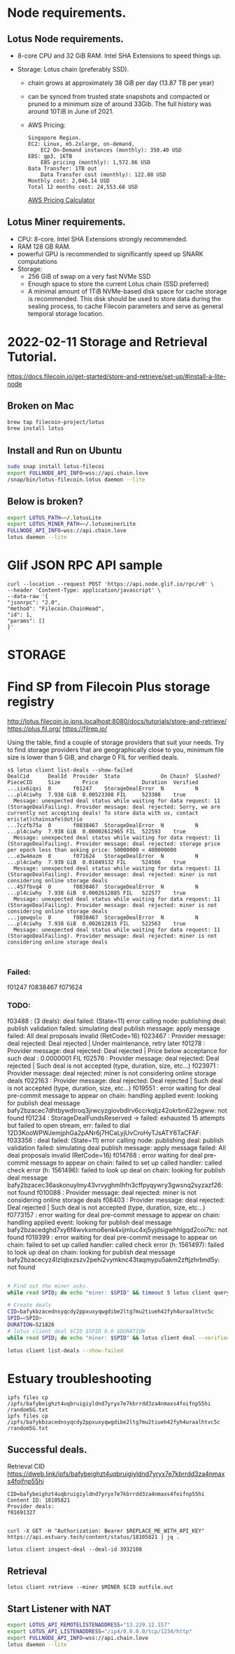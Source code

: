 # Node requirements.

## Lotus Node requirements.

* 8-core CPU and 32 GiB RAM. Intel SHA Extensions to speed things up.

* Storage: Lotus chain (preferably SSD).

    * chain grows at approximately 38 GiB per day (13.87 TB per year)

    * can be synced from trusted state snapshots and compacted or pruned to a minimum size of around 33Gib. The full history was around 10TiB in June of 2021.

    * AWS Pricing:

        ```
        Singapore Region.
        EC2: Linux, m5.2xlarge, on-demand,
            EC2 On-Demand instances (monthly): 350.40 USD
        EBS: gp3, 16TB
            EBS pricing (monthly): 1,572.86 USD
        Data Transfer: 1TB out
            Data Transfer cost (monthly): 122.88 USD
        Monthly cost: 2,046.14 USD
        Total 12 months cost: 24,553.68 USD
        ```

        [AWS Pricing Calculator](https://calculator.aws/#/estimate?id=4b8b7bd8587eec3c7cec11189732fe4b9cf2c25a)


## Lotus Miner requirements.

* CPU: 8-core. Intel SHA Extensions strongly recommended.
* RAM 128 GB RAM.
* powerful GPU is recommended to significantly speed up SNARK computations
* Storage: 
    * 256 GiB of swap on a very fast NVMe SSD 
    * Enough space to store the current Lotus chain (SSD preferred)
    * A minimal amount of 1TiB NVMe-based disk space for cache storage is recommended. 
        This disk should be used to store data during the sealing process, to cache Filecoin parameters and serve as general temporal storage location.

# 2022-02-11 Storage and Retrieval Tutorial. 

https://docs.filecoin.io/get-started/store-and-retrieve/set-up/#install-a-lite-node

## Broken on Mac

```sh
brew tap filecoin-project/lotus
brew install lotus
```

## Install and Run on Ubuntu

```sh
sudo snap install lotus-filecoi
export FULLNODE_API_INFO=wss://api.chain.love
/snap/bin/lotus-filecoin.lotus daemon --lite
```

## Below is broken?
```bash
export LOTUS_PATH=~/.lotusLite
export LOTUS_MINER_PATH=~/.lotusminerLite
FULLNODE_API_INFO=wss://api.chain.love 
lotus daemon --lite
```


# Glif JSON RPC API sample
```
curl --location --request POST 'https://api.node.glif.io/rpc/v0' \
--header 'Content-Type: application/javascript' \
--data-raw '{
"jsonrpc": "2.0",
"method": "Filecoin.ChainHead",
"id": 1,
"params": []
}'
```

# STORAGE

# Find SP from Filecoin Plus storage registry
http://lotus.filecoin.io.ipns.localhost:8080/docs/tutorials/store-and-retrieve/
https://plus.fil.org/
https://filrep.io/

Using the table, find a couple of storage providers that suit your needs. Try to find storage providers that are geographically close to you, minimum file size is lower than 5 GiB, and charge 0 FIL for verified deals.

```
s$ lotus client list-deals --show-failed
DealCid      DealId  Provider  State             On Chain?  Slashed?  PieceCID     Size       Price              Duration  Verified  
...iix6iqxi  0       f01247    StorageDealError  N          N         ...pl4ciwhy  7.938 GiB  0.00523308 FIL     523308    true      
  Message: unexpected deal status while waiting for data request: 11 (StorageDealFailing). Provider message: deal rejected: Sorry, we are currently not accepting deals! To store data with us, contact eric(at)chainsafe(dot)io
...7czfb75a  0       f0838467  StorageDealError  N          N         ...pl4ciwhy  7.938 GiB  0.00002612965 FIL  522593    true      
  Message: unexpected deal status while waiting for data request: 11 (StorageDealFailing). Provider message: deal rejected: storage price per epoch less than asking price: 50000000 < 400000000
...e3w4mazm  0       f071624   StorageDealError  N          N         ...pl4ciwhy  7.938 GiB  0.01049132 FIL     524566    true      
  Message: unexpected deal status while waiting for data request: 11 (StorageDealFailing). Provider message: deal rejected: miner is not considering online storage deals
...457fbvq4  0       f0838467  StorageDealError  N          N         ...pl4ciwhy  7.938 GiB  0.0002612885 FIL   522577    true      
  Message: unexpected deal status while waiting for data request: 11 (StorageDealFailing). Provider message: deal rejected: miner is not considering online storage deals
...jqewqolu  0       f0838467  StorageDealError  N          N         ...pl4ciwhy  7.938 GiB  0.002612815 FIL    522563    true      
  Message: unexpected deal status while waiting for data request: 11 (StorageDealFailing). Provider message: deal rejected: miner is not considering online storage deals



```

### Failed:
f01247
f0838467
f071624

### TODO:
f03488 : (3 deals): deal failed: (State=11) error calling node: publishing deal: publish validation failed: simulating deal publish message: apply message failed: All deal proposals invalid (RetCode=16)
f023467 :  Provider message: deal rejected: Deal rejected | Under maintenance, retry later 
f01278 : Provider message: deal rejected: Deal rejected | Price below acceptance for such deal : 0.0000001 FIL
f02576 : Provider message: deal rejected: Deal rejected | Such deal is not accepted (type, duration, size, etc...)
f023971 : Provider message: deal rejected: miner is not considering online storage deals
f022163 : Provider message: deal rejected: Deal rejected | Such deal is not accepted (type, duration, size, etc...)
f019551 : error waiting for deal pre-commit message to appear on chain: handling applied event: looking for publish deal message bafy2bzacec7dhtbywdtroq3jrwcyzgiovbdlrv6ccrkqljz42okrbn622egww: not found
f01234  : StorageDealFundsReserved -> failed: exhausted 15 attempts but failed to open stream, err: failed to dial 12D3KooWPWJemjphGa2pANr6j7HCaLyjUvCroHyTJsATY6TaCFAF:
f033356 : deal failed: (State=11) error calling node: publishing deal: publish validation failed: simulating deal publish message: apply message failed: All deal proposals invalid (RetCode=16)
f014768 : error waiting for deal pre-commit message to appear on chain: failed to set up called handler: called check error (h: 1561496): failed to look up deal on chain: looking for publish deal message bafy2bzacec36askonuylmy43vrvyghmlhfn3cffpyqywry3gwsnq2syzazf26: not found
f010088 : Provider message: deal rejected: miner is not considering online storage deals
f08403 : Provider message: deal rejected: Deal rejected | Such deal is not accepted (type, duration, size, etc...)
f0773157 : error waiting for deal pre-commit message to appear on chain: handling applied event: looking for publish deal message bafy2bzacedghd7xy6f4wvkxmo6enk4xijmluc4xj5yjdsigwhhlgqd2coi7tc: not found
f019399 : error waiting for deal pre-commit message to appear on chain: failed to set up called handler: called check error (h: 1561497): failed to look up deal on chain: looking for publish deal message bafy2bzacecyz4lzlqbxzszv2pehi2vymknc43taqmypu5akm2zftjzhrbnd5y: not found

```bash

# Find out the miner asks.
while read SPID; do echo "miner: $SPID" && timeout 5 lotus client query-ask "$SPID"; done < filplusminers.txt &> filplusminers.ask.out

# Create deals
CID=bafykbzacednsyqcdy2ppxuxyqwgdibe2ltg7mu2tiueh42fyh4uraalhtvc5c
SPID=<SPID>
DURATION=521826
# lotus client deal $CID $SPID 0.0 $DURATION
while read SPID; do echo "miner: $SPID" && lotus client deal --verified-deal=true $CID $SPID 0.0 $DURATION; done < filplusminers.txt &> filplusminers.deal.out

lotus client list-deals --show-failed
```


# Estuary troubleshooting
```
ipfs files cp /ipfs/bafybeighzt4uqbruigiyldnd7yryx7e7kbrrdd3za4nmaxs4foifnp55hi /random5G.txt	
ipfs files cp /ipfs/bafykbzacednsyqcdy2ppxuxyqwgdibe2ltg7mu2tiueh42fyh4uraalhtvc5c  /random5G.txt	
```

## Successful deals.
Retrieval CID https://dweb.link/ipfs/bafybeighzt4uqbruigiyldnd7yryx7e7kbrrdd3za4nmaxs4foifnp55hi
```
CID=bafybeighzt4uqbruigiyldnd7yryx7e7kbrrdd3za4nmaxs4foifnp55hi
Content ID: 18105821
Provider deals: 
f01691327


curl -X GET -H "Authorization: Bearer $REPLACE_ME_WITH_API_KEY" https://api.estuary.tech/content/status/18105821 | jq .

lotus client inspect-deal --deal-id 3932108
```


## Retrieval
```
lotus client retrieve --miner $MINER $CID outfile.out

```

## Start Listener with NAT

```bash 
export LOTUS_API_REMOTELISTENADDRESS="13.229.12.157"
export LOTUS_API_LISTENADDRESS="/ip4/0.0.0.0/tcp/1234/http"
export FULLNODE_API_INFO=wss://api.chain.love 
lotus daemon --lite
```
